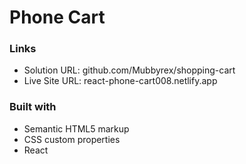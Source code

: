 # Phone Cart

### Links

- Solution URL: github.com/Mubbyrex/shopping-cart
- Live Site URL: react-phone-cart008.netlify.app

### Built with

- Semantic HTML5 markup
- CSS custom properties
- React
